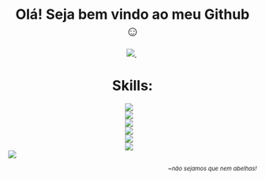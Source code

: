 <h1 align='center'>
 Olá! Seja bem vindo ao meu Github ☺️
</h1>

<p align='center'>
  <a target="_blank" href="https://www.linkedin.com/in/gabriel-lopes-a6728819b/">
    <img src="https://img.shields.io/badge/linkedin-%230077B5.svg?&style=for-the-badge&logo=linkedin&logoColor=white" />
  </a>&nbsp;
 

</p>

<h1 align='center'>
 Skills:
 </h1>
 
<div align='center'>
<img style="margin-right:1em;" src="https://img.shields.io/static/v1?label=&message=Javascript&color=yellow" />
  <br>
<img style="margin-right:1em;" src="https://img.shields.io/static/v1?label=&message=MySQL&color=blue" />
  <br>
<img style="margin-right:1em;" src="https://img.shields.io/static/v1?label=&message=CSS&color=blue" />
  <br>
<img style="margin-right:1em;" src="https://img.shields.io/static/v1?label=&message=HTML&color=orange" />
  <br>
<img style="margin-right:1em;" src="https://img.shields.io/static/v1?label=&message=Node.JS&color=green" />
  <br> 
<img style="margin-right:1em;" src="https://img.shields.io/static/v1?label=&message=GIT&color=brown" />
</div>
<img style="margin-right:1em;" src="https://img.shields.io/badge/-java-yellow" />
</div>

 <p align='right'><small><i>~não sejamos que nem abelhas!</i></small></p>
